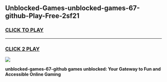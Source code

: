 
## Unblocked-Games-unblocked-games-67-github-Play-Free-2sf21
<h3>
<a href="https://premium76.site?title=unblocked-games-67-github&ref=18A1">CLICK TO PLAY</a></h3>
<hr>

<h3>
<a href="https://premium76.site?title=unblocked-games-67-github&ref=18A1">CLICK 2 PLAY</a>
  
</h3>

<a href="https://premium76.site?title=unblocked-games-67-github&ref=18A1"><img src="https://clearcache.store/games.png"></a>


**unblocked-games-67-github games unblocked: Your Gateway to Fun and Accessible Online Gaming**
